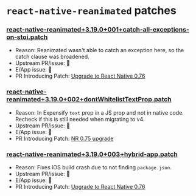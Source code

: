 
# `react-native-reanimated` patches

### [react-native-reanimated+3.19.0+001+catch-all-exceptions-on-stoi.patch](react-native-reanimated+3.19.0+001+catch-all-exceptions-on-stoi.patch)

- Reason: Reanimated wasn't able to catch an exception here, so the catch clause was broadened.
- Upstream PR/issue: 🛑
- E/App issue: 🛑
- PR Introducing Patch: [Upgrade to React Native 0.76](https://github.com/Expensify/App/pull/51475)

### [react-native-reanimated+3.19.0+002+dontWhitelistTextProp.patch](react-native-reanimated+3.19.0+002+dontWhitelistTextProp.patch)

- Reason: In Expensify `text` prop in a JS prop and not in native code. Recheck if this is still needed when migrating to v4.
- Upstream PR/issue: 🛑
- E/App issue: 🛑
- PR Introducing Patch:  [NR 0.75 upgrade](https://github.com/Expensify/App/pull/45289)

### [react-native-reanimated+3.19.0+003+hybrid-app.patch](react-native-reanimated+3.19.0+003+hybrid-app.patch)

- Reason: Fixes IOS build crash due to not finding `package.json`.
- Upstream PR/issue: 🛑
- E/App issue: 🛑
- PR Introducing Patch: [Upgrade to React Native 0.76](https://github.com/Expensify/App/pull/51475)
